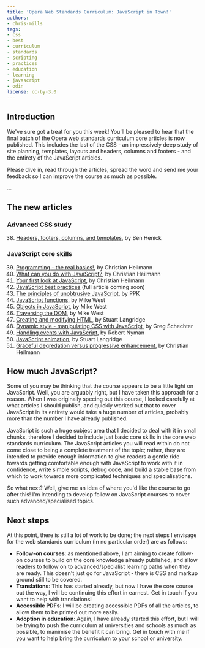 ```yaml
---
title: 'Opera Web Standards Curriculum: JavaScript in Town!'
authors:
- chris-mills
tags:
- css
- best
- curriculum
- standards
- scripting
- practices
- education
- learning
- javascript
- odin
license: cc-by-3.0
---
```


<p><h2>Introduction</h2>

<p>We&#39;ve sure got a treat for you this week! You&#39;ll be pleased to hear that the final batch of the Opera web standards curriculum core articles is now published. This includes the last of the CSS - an impressively deep study of site planning, templates, layouts and headers, columns and footers - and the entirety of the JavaScript articles.</p>

<p>Please dive in, read through the articles, spread the word and send me your feedback so I can improve the course as much as possible.</p> ... </p><!--more--><h2>The new articles</h2>

<h3>Advanced CSS study</h3>

<ol start="38">
	<li><a href="http://dev.opera.com/articles/view/38-headers-footers-columns-templates/">Headers, footers, columns, and templates</a>, by Ben Henick</li>
</ol>

<h3>JavaScript core skills</h3>

<ol start="39">
	<li><a href="http://dev.opera.com/articles/view/programming-the-real-basics/">Programming - the real basics!</a>, by Christian Heilmann</li>
	<li><a href="http://dev.opera.com/articles/view/javascript-uses/">What can you do with JavaScript?</a>, by Christian Heilmann</li>
	<li><a href="http://dev.opera.com/articles/view/first-look-at-javascript/">Your first look at JavaScript</a>, by Christian Heilmann</li>
	<li><a href="http://dev.opera.com/articles/view/javascript-best-practices/">JavaScript best practices</a> (full article coming soon)</li>
	<li><a href="http://dev.opera.com/articles/view/unobtrusive-javascript/">The principles of unobtrusive JavaScript</a>, by PPK</li>
	<li><a href="http://dev.opera.com/articles/view/javascript-functions/">JavaScript functions</a>, by Mike West</li>
	<li><a href="http://dev.opera.com/articles/view/objects-in-javascript/">Objects in JavaScript</a>, by Mike West</li>
	<li><a href="http://dev.opera.com/articles/view/traversing-the-dom/">Traversing the DOM</a>, by Mike West</li>
	<li><a href="http://dev.opera.com/articles/view/creating-and-modifying-html/">Creating and modifying HTML</a>, by Stuart Langridge</li>
	<li><a href="http://dev.opera.com/articles/view/dynamic-style-css-javascript/">Dynamic style - manipulating CSS with JavaScript</a>, by Greg Schechter</li>
	<li><a href="http://dev.opera.com/articles/view/handling-events-with-javascript/">Handling events with JavaScript</a>, by Robert Nyman</li>
	<li><a href="http://dev.opera.com/articles/view/javascript-animation/">JavaScript animation</a>, by Stuart Langridge</li>
<li><a href="http://dev.opera.com/articles/view/graceful-degradation-progressive-enhancement/">Graceful degredation versus progressive enhancement</a>, by Christian Heilmann</li>
</ol>



<h2>How much JavaScript?</h2>

<p>Some of you may be thinking that the course appears to be a little light on JavaScript. Well, you are arguably right, but I have taken this approach for a reason. When I was originally specing out this course, I looked carefully at what articles I should publish, and quickly worked out that to cover JavaScript in its entirety would take a huge number of articles, probably more than the number I have already published.</p>

<p>JavaScript is such a huge subject area that I decided to deal with it in small chunks, therefore I decided to include just basic core skills in the core web standards curriculum. The JavaScript articles you will read within do not come close to being a complete treatment of the topic; rather, they are intended to provide enough information to give readers a gentle ride towards getting comfortable enough with JavaScript to work with it in confidence, write simple scripts, debug code, and build a stable base from which to work towards more complicated techniques and specialisations.</p>

<p>So what next? Well, give me an idea of where you&#39;d like the course to go after this! I&#39;m intending to develop follow on JavaScript courses to cover such advanced/specialised topics.</p>

<h2>Next steps</h2>

<p>At this point, there is still a lot of work to be done; the next steps I envisage for the web standards curriculum (in no particular order) are as follows:</p>

<ul>
	<li><strong>Follow-on courses</strong>: as mentioned above, I am aiming to create follow-on courses to build on the core knowledge already published, and allow readers to follow on to advanced/specialist learning paths when they are ready. This doesn&#39;t just go for JavaScript - there is CSS and markup ground still to be covered.</li>
	<li><strong>Translations</strong>: This has started already, but now I have the core course out the way, I will be continuing this effort in earnest. Get in touch if you want to help with translations!</li>
	<li><strong>Accessible PDFs</strong>: I will be creating accessible PDFs of all the articles, to allow them to be printed out more easily.</li>
	<li><strong>Adoption in education</strong>: Again, I have already started this effort, but I will be trying to push the curriculum at universities and schools as much as possible, to manimise the benefit it can bring. Get in touch with me if you want to help bring the curriculum to your school or university.</li>
</ul>
